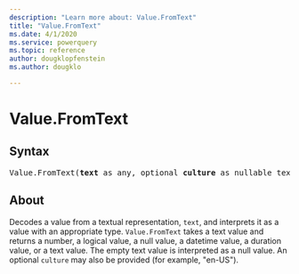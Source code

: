 ```yaml
---
description: "Learn more about: Value.FromText"
title: "Value.FromText"
ms.date: 4/1/2020
ms.service: powerquery
ms.topic: reference
author: dougklopfenstein
ms.author: dougklo

---
```

# Value.FromText

## Syntax

<pre>
Value.FromText(<b>text</b> as any, optional <b>culture</b> as nullable text) as any
</pre>  
  
## About  
Decodes a value from a textual representation, `text`, and interprets it as a value with an appropriate type. `Value.FromText` takes a text value and returns a number, a logical value, a null value, a datetime value, a duration value, or a text value. The empty text value is interpreted as a null value. An optional `culture` may also be provided (for example, "en-US").
